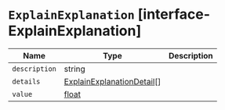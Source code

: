 # `ExplainExplanation` [interface-ExplainExplanation]

| Name | Type | Description |
| - | - | - |
| `description` | string | &nbsp; |
| `details` | [ExplainExplanationDetail](./ExplainExplanationDetail.md)[] | &nbsp; |
| `value` | [float](./float.md) | &nbsp; |
